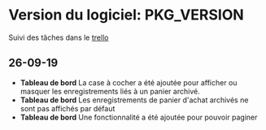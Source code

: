 # Version du logiciel: PKG_VERSION

Suivi des tâches dans le [trello](https://trello.com/b/czcS3ER4/basket-hot)

## 26-09-19

- **Tableau de bord** La case à cocher a été ajoutée pour afficher ou masquer les enregistrements liés à un panier archivé.
- **Tableau de bord** Les enregistrements de panier d'achat archivés ne sont pas affichés par défaut
- **Tableau de bord** Une fonctionnalité a été ajoutée pour pouvoir paginer
